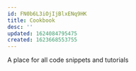 ```yaml
---
id: FN0b6L3iOjIjBlxENq9HK
title: Cookbook
desc: ''
updated: 1624084795475
created: 1623668553755
---
```


A place for all code snippets and tutorials